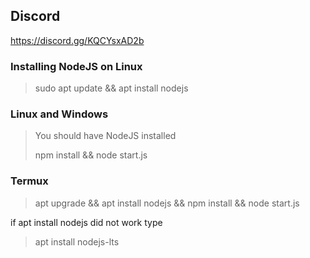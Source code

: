 ## Discord
https://discord.gg/KQCYsxAD2b

### **Installing NodeJS on Linux**
>
> sudo apt update && apt install nodejs
>
### **Linux and Windows**
>
> You should have NodeJS installed
>
> npm install && node start.js
>
### **Termux**
>
> apt upgrade && apt install nodejs && npm install && node start.js

if apt install nodejs did not work type

> apt install nodejs-lts
